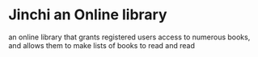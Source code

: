 # Jinchi an Online library

an online library that grants registered users access to numerous books, and allows them to make lists of books to read and read

